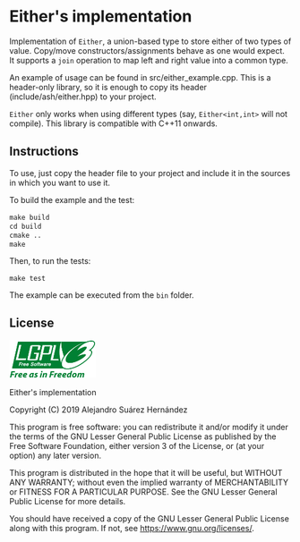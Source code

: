 # Either's implementation

Implementation of `Either`, a union-based type to store either of two types
of value. Copy/move constructors/assignments behave as one would expect. It
supports a `join` operation to map left and right value into a common type.

An example of usage can be found in src/either_example.cpp. This is
a header-only library, so it is enough to copy its header (include/ash/either.hpp)
to your project.

`Either` only works when using different types (say, `Either<int,int>` will
not compile). This library is compatible with C++11 onwards.

## Instructions

To use, just copy the header file to your project and include it in the sources
in which you want to use it.

To build the example and the test:
```
make build
cd build
cmake ..
make
```

Then, to run the tests:
```
make test
```

The example can be executed from the `bin` folder.

## License

![LGPL 3.0 logo][lgplv3logo]

Either's implementation

Copyright (C) 2019 Alejandro Suárez Hernández

This program is free software: you can redistribute it and/or modify
it under the terms of the GNU Lesser General Public License as published by
the Free Software Foundation, either version 3 of the License, or
(at your option) any later version.

This program is distributed in the hope that it will be useful,
but WITHOUT ANY WARRANTY; without even the implied warranty of
MERCHANTABILITY or FITNESS FOR A PARTICULAR PURPOSE.  See the
GNU Lesser General Public License for more details.

You should have received a copy of the GNU Lesser General Public License
along with this program.  If not, see <https://www.gnu.org/licenses/>.

[lgplv3logo]: lgplv3.png "LGPL 3.0 logo"
